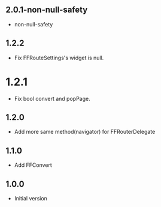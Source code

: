## 2.0.1-non-null-safety

- non-null-safety
## 1.2.2

- Fix FFRouteSettings's widget is null.
  
# 1.2.1

- Fix bool convert and popPage.
## 1.2.0

- Add more same method(navigator) for FFRouterDelegate

## 1.1.0

- Add FFConvert
## 1.0.0

- Initial version
